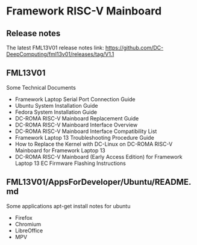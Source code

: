 # Framework RISC-V Mainboard 

## Release notes
The latest FML13V01 release notes link:
https://github.com/DC-DeepComputing/fml13v01/releases/tag/V1.1

## FML13V01
Some Technical Documents 
- Framework Laptop Serial Port Connection Guide
- Ubuntu System Installation Guide
- Fedora System Installation Guide
- DC-ROMA RISC-V Mainboard Replacement Guide
- DC-ROMA RISC-V Mainboard Interface Overview
- DC-ROMA RISC-V Mainboard Interface Compatibility List
- Framework Laptop 13 Troubleshooting Procedure Guide
- How to Replace the Kernel with DC-Linux on DC-ROMA RISC-V Mainboard for Framework Laptop 13
- DC-ROMA RISC-V Mainboard (Early Access Edition) for Framework Laptop 13 EC Firmware Flashing Instructions

## FML13V01/AppsForDeveloper/Ubuntu/README.md
Some applications apt-get install notes for ubuntu
- Firefox
- Chromium
- LibreOffice
- MPV
